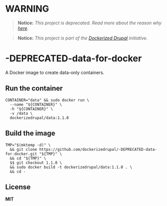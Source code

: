 # WARNING

> **Notice:** *This project is deprecated. Read more about the reason why [here](https://github.com/dockerizedrupal/-DEPRECATED-data-for-docker/issues/1).*

> **Notice:** *This project is part of the [Dockerized Drupal](https://dockerizedrupal.com/) initiative.*

# -DEPRECATED-data-for-docker

A Docker image to create data-only containers.

## Run the container

    CONTAINER="data" && sudo docker run \
      --name "${CONTAINER}" \
      -h "${CONTAINER}" \
      -v /data \
      dockerizedrupal/data:1.1.0
      
## Build the image

    TMP="$(mktemp -d)" \
      && git clone https://github.com/dockerizedrupal/-DEPRECATED-data-for-docker.git "${TMP}" \
      && cd "${TMP}" \
      $$ git checkout 1.1.0 \
      && sudo docker build -t dockerizedrupal/data:1.1.0 . \
      && cd -

## License

**MIT**
